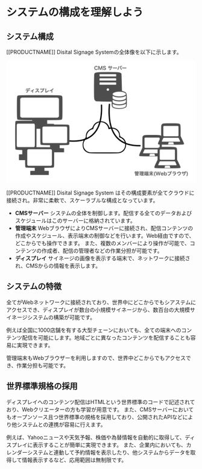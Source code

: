 <!--toc=basic-->

# システムの構成を理解しよう

## システム構成

[[PRODUCTNAME]] Disital Signage Systemの全体像を以下に示します。

![System Structure](img/system-structure.png)

[[PRODUCTNAME]] Disital Signage System はその構成要素が全てクラウドに接続され。非常に柔軟で、スケーラブルな構成となっています。

- **CMSサーバー** システムの全体を制御します。配信する全てのデータおよびスケジュールはこのサーバーに格納されています。
- **管理端末** WebブラウザによりCMSサーバーに接続され、配信コンテンツの作成やスケジュール、表示端末の制御などを行います。Web経由ですので、どこからでも操作できます。
また、複数のメンバーにより操作が可能で、コンテンツの作成者、配信の管理者などの作業分担が可能です。
- **ディスプレイ** サイネージの画像を表示する端末で、ネットワークに接続され、CMSからの情報を表示します。

## システムの特徴

全てがWebネットワークに接続されており、世界中にどこからでもシアステムにアクセスでき、ディスプレイが数台の小規模サイネージから、数百台の大規模サイネージシステムの構築が可能です。

例えば全国に1000店舗を有する大型チェーンにおいても、全ての端末へのコンテンツ配信を可能にします。地域ごとに異なったコンテンツを配信することも容易に実現できます。

管理端末もWebブラウザーを利用しますので、世界中どこからでもアクセスでき、作業分担も可能です。

## 世界標準規格の採用

ディスプレイへのコンテンツ配信はHTMLという世界標準のコードで記述されており、Webクリエーターの方も学習が用意です。
また、CMSサーバーにおいてもオープンソース且つ世界標準の規格を採用しており、公開されたAPIなどにより他システムとの連携が容易に行えます。

例えば、Yahooニュースや天気予報、株価や為替情報を自動的に取得して、ディスプレイに表示することが簡単に実現できます。
また、企業内においても、カレンダーシステムと連動して予約情報を表示したり、他システムからデータを取得して情報表示するなど、応用範囲は無制限です。
